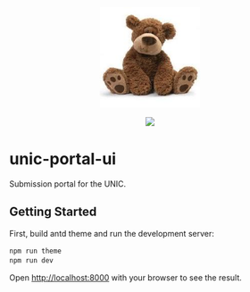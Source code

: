 <p align="center">
  <img src="public/ferlab.png" alt="ferlab repository img" width="180px" />
</p>
<p align="center">
  <a href="https://opensource.org/licenses/Apache-2.0"><img src="https://img.shields.io/badge/License-Apache%202.0-blue.svg?style=for-the-badge"></a>
</p>

# unic-portal-ui

Submission portal for the UNIC.

## Getting Started

First, build antd theme and run the development server:

```bash
npm run theme
npm run dev
```

Open [http://localhost:8000](http://localhost:8000) with your browser to see the result.